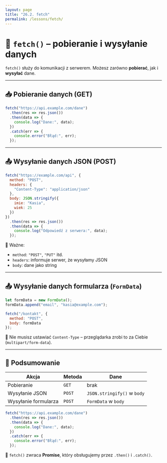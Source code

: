 ```yaml
---
layout: page
title: "26.2. fetch"
permalink: /lessons/fetch/
---
```


# 🔁 `fetch()` – pobieranie i wysyłanie danych

`fetch()` służy do komunikacji z serwerem. Możesz zarówno **pobierać**, jak i **wysyłać** dane.

---

## 📥 Pobieranie danych (GET)

```js
fetch("https://api.example.com/dane")
  .then(res => res.json())
  .then(data => {
    console.log("Dane:", data);
  })
  .catch(err => {
    console.error("Błąd:", err);
  });
```

---

## 📤 Wysyłanie danych JSON (POST)

```js
fetch("https://example.com/api", {
  method: "POST",
  headers: {
    "Content-Type": "application/json"
  },
  body: JSON.stringify({
    imie: "Kasia",
    wiek: 25
  })
})
  .then(res => res.json())
  .then(data => {
    console.log("Odpowiedź z serwera:", data);
  });
```

📌 Ważne:
- `method`: `"POST"`, `"PUT"` itd.
- `headers`: informuje serwer, że wysyłamy JSON
- `body`: dane jako string

---

## 📤 Wysyłanie danych formularza (`FormData`)

```js
let formData = new FormData();
formData.append("email", "kasia@example.com");

fetch("/kontakt", {
  method: "POST",
  body: formData
});
```

📌 Nie musisz ustawiać `Content-Type` – przeglądarka zrobi to za Ciebie (`multipart/form-data`).

---

## 🧠 Podsumowanie

| Akcja              | Metoda  | Dane                         |
|--------------------|---------|------------------------------|
| Pobieranie         | `GET`   | brak                         |
| Wysyłanie JSON     | `POST`  | `JSON.stringify()` w `body` |
| Wysyłanie formularza | `POST`  | `FormData` w `body`          |

```js
fetch("https://api.example.com/dane")
  .then(res => res.json())
  .then(data => {
    console.log("Dane:", data);
  })
  .catch(err => {
    console.error("Błąd:", err);
  });
```

📌 `fetch()` zwraca **Promise**, który obsługujemy przez `.then()` i `.catch()`.
